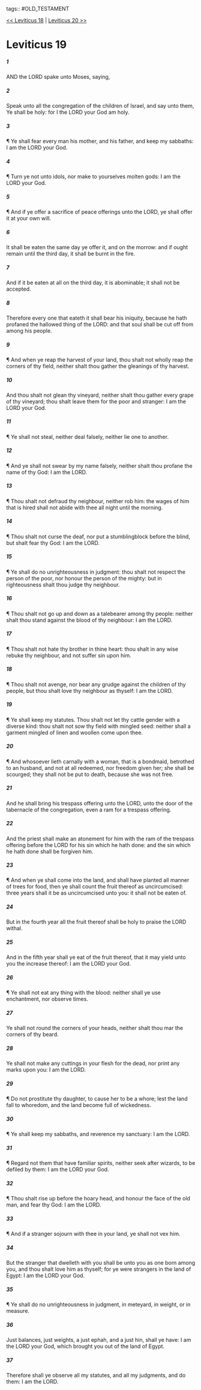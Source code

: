 tags:: #OLD_TESTAMENT

[<< Leviticus 18](OLD_TESTAMENT/03_Leviticus/Leviticus_18.md) | [Leviticus 20 >>](OLD_TESTAMENT/03_Leviticus/Leviticus_20.md)

# Leviticus 19

##### 1

AND the LORD spake unto Moses, saying,

##### 2

Speak unto all the congregation of the children of Israel, and say unto them, Ye shall be holy: for I the LORD your God am holy.

##### 3

¶ Ye shall fear every man his mother, and his father, and keep my sabbaths: I am the LORD your God.

##### 4

¶ Turn ye not unto idols, nor make to yourselves molten gods: I am the LORD your God.

##### 5

¶ And if ye offer a sacrifice of peace offerings unto the LORD, ye shall offer it at your own will.

##### 6

It shall be eaten the same day ye offer it, and on the morrow: and if ought remain until the third day, it shall be burnt in the fire.

##### 7

And if it be eaten at all on the third day, it is abominable; it shall not be accepted.

##### 8

Therefore every one that eateth it shall bear his iniquity, because he hath profaned the hallowed thing of the LORD: and that soul shall be cut off from among his people.

##### 9

¶ And when ye reap the harvest of your land, thou shalt not wholly reap the corners of thy field, neither shalt thou gather the gleanings of thy harvest.

##### 10

And thou shalt not glean thy vineyard, neither shalt thou gather every grape of thy vineyard; thou shalt leave them for the poor and stranger: I am the LORD your God.

##### 11

¶ Ye shall not steal, neither deal falsely, neither lie one to another.

##### 12

¶ And ye shall not swear by my name falsely, neither shalt thou profane the name of thy God: I am the LORD.

##### 13

¶ Thou shalt not defraud thy neighbour, neither rob him: the wages of him that is hired shall not abide with thee all night until the morning.

##### 14

¶ Thou shalt not curse the deaf, nor put a stumblingblock before the blind, but shalt fear thy God: I am the LORD.

##### 15

¶ Ye shall do no unrighteousness in judgment: thou shalt not respect the person of the poor, nor honour the person of the mighty: but in righteousness shalt thou judge thy neighbour.

##### 16

¶ Thou shalt not go up and down as a talebearer among thy people: neither shalt thou stand against the blood of thy neighbour: I am the LORD.

##### 17

¶ Thou shalt not hate thy brother in thine heart: thou shalt in any wise rebuke thy neighbour, and not suffer sin upon him.

##### 18

¶ Thou shalt not avenge, nor bear any grudge against the children of thy people, but thou shalt love thy neighbour as thyself: I am the LORD.

##### 19

¶ Ye shall keep my statutes. Thou shalt not let thy cattle gender with a diverse kind: thou shalt not sow thy field with mingled seed: neither shall a garment mingled of linen and woollen come upon thee.

##### 20

¶ And whosoever lieth carnally with a woman, that is a bondmaid, betrothed to an husband, and not at all redeemed, nor freedom given her; she shall be scourged; they shall not be put to death, because she was not free.

##### 21

And he shall bring his trespass offering unto the LORD, unto the door of the tabernacle of the congregation, even a ram for a trespass offering.

##### 22

And the priest shall make an atonement for him with the ram of the trespass offering before the LORD for his sin which he hath done: and the sin which he hath done shall be forgiven him.

##### 23

¶ And when ye shall come into the land, and shall have planted all manner of trees for food, then ye shall count the fruit thereof as uncircumcised: three years shall it be as uncircumcised unto you: it shall not be eaten of.

##### 24

But in the fourth year all the fruit thereof shall be holy to praise the LORD withal.

##### 25

And in the fifth year shall ye eat of the fruit thereof, that it may yield unto you the increase thereof: I am the LORD your God.

##### 26

¶ Ye shall not eat any thing with the blood: neither shall ye use enchantment, nor observe times.

##### 27

Ye shall not round the corners of your heads, neither shalt thou mar the corners of thy beard.

##### 28

Ye shall not make any cuttings in your flesh for the dead, nor print any marks upon you: I am the LORD.

##### 29

¶ Do not prostitute thy daughter, to cause her to be a whore; lest the land fall to whoredom, and the land become full of wickedness.

##### 30

¶ Ye shall keep my sabbaths, and reverence my sanctuary: I am the LORD.

##### 31

¶ Regard not them that have familiar spirits, neither seek after wizards, to be defiled by them: I am the LORD your God.

##### 32

¶ Thou shalt rise up before the hoary head, and honour the face of the old man, and fear thy God: I am the LORD.

##### 33

¶ And if a stranger sojourn with thee in your land, ye shall not vex him.

##### 34

But the stranger that dwelleth with you shall be unto you as one born among you, and thou shalt love him as thyself; for ye were strangers in the land of Egypt: I am the LORD your God.

##### 35

¶ Ye shall do no unrighteousness in judgment, in meteyard, in weight, or in measure.

##### 36

Just balances, just weights, a just ephah, and a just hin, shall ye have: I am the LORD your God, which brought you out of the land of Egypt.

##### 37

Therefore shall ye observe all my statutes, and all my judgments, and do them: I am the LORD.
